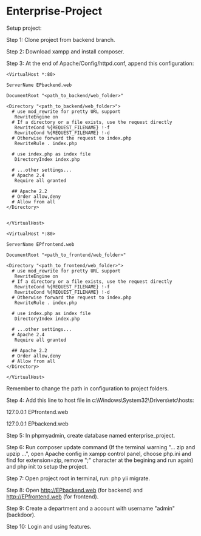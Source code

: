 # Enterprise-Project

Setup project:

Step 1: Clone project from backend branch.

Step 2: Download xampp and install composer.

Step 3: At the end of Apache/Config/httpd.conf, append this configuration:


    <VirtualHost *:80>

    ServerName EPbackend.web

    DocumentRoot "<path_to_backend/web_folder>"
           
    <Directory "<path_to_backend/web_folder>">
      # use mod_rewrite for pretty URL support
       RewriteEngine on
      # If a directory or a file exists, use the request directly
       RewriteCond %{REQUEST_FILENAME} !-f
       RewriteCond %{REQUEST_FILENAME} !-d
      # Otherwise forward the request to index.php
       RewriteRule . index.php

      # use index.php as index file
       DirectoryIndex index.php

      # ...other settings...
      # Apache 2.4
       Require all granted
               
      ## Apache 2.2
      # Order allow,deny
      # Allow from all
    </Directory>


    </VirtualHost>

    <VirtualHost *:80>

    ServerName EPfrontend.web

    DocumentRoot "<path_to_frontend/web_folder>"
           
    <Directory "<path_to_frontend/web_folder>">
      # use mod_rewrite for pretty URL support
       RewriteEngine on
      # If a directory or a file exists, use the request directly
       RewriteCond %{REQUEST_FILENAME} !-f
       RewriteCond %{REQUEST_FILENAME} !-d
      # Otherwise forward the request to index.php
       RewriteRule . index.php

      # use index.php as index file
       DirectoryIndex index.php

      # ...other settings...
      # Apache 2.4
       Require all granted
               
      ## Apache 2.2
      # Order allow,deny
      # Allow from all
    </Directory>

    </VirtualHost>

Remember to change the path in configuration to project folders.

Step 4: Add this line to host file in c:\Windows\System32\Drivers\etc\hosts:

127.0.0.1   EPfrontend.web

127.0.0.1   EPbackend.web

Step 5: In phpmyadmin, create database named enterprise_project.

Step 6: Run composer update command (If the terminal warning "... zip and upzip ...", open Apache config in xampp control panel, choose php.ini and find for extension=zip, remove ";" character at the begining and run again) and php init to setup the project.

Step 7: Open project root in terminal, run: php yii migrate.

Step 8: Open http://EPbackend.web (for backend) and http://EPfrontend.web (for frontend).

Step 9: Create a department and a account with username "admin" (backdoor).

Step 10: Login and using features.
